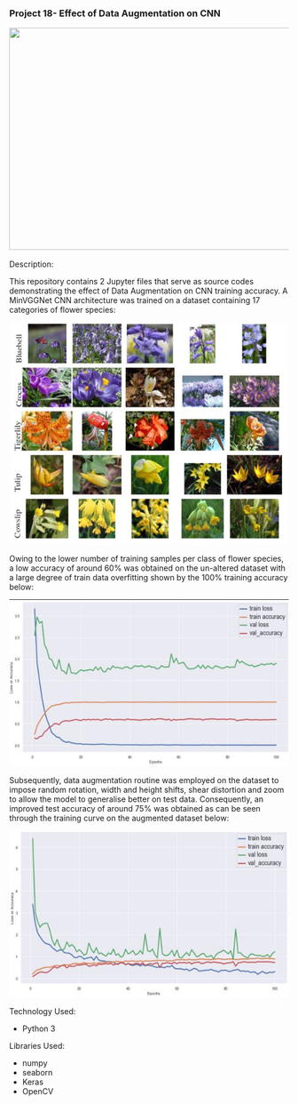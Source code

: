 ### Project 18- Effect of Data Augmentation on CNN 

<p align="center">
    <img width="800" height="400"
     src="https://dpzbhybb2pdcj.cloudfront.net/elgendy/v-7/Figures/Img_01-04A_227.jpg">
</p>

Description:

This repository contains 2 Jupyter files that serve as source codes
 demonstrating the effect of Data Augmentation on CNN training accuracy. A
  MinVGGNet CNN architecture was trained on a dataset containing 17
   categories of flower species:
   
   <p align="center">
    <img width="500" height="400"
     src="./flowers17.JPG">
</p>

Owing to the lower number of training samples per class of flower species, a
 low accuracy of around 60% was obtained on the un-altered dataset with a
  large degree of train data overfitting shown by the 100% training accuracy
   below:



<p align="center">
    <img width="600" height="300"
     src="./simple.JPG">
</p>

Subsequently, data augmentation routine was employed on the dataset to
 impose random rotation, width and height shifts, shear distortion and zoom
  to allow the model to generalise better on test data. Consequently, an
   improved test accuracy of around 75% was obtained as can be seen through
    the training curve on the augmented dataset below:
    
 <p align="center">
    <img width="600" height="300"
     src="./augmented.JPG">
</p>

Technology Used:

* Python 3

Libraries Used:

* numpy
* seaborn
* Keras
* OpenCV
